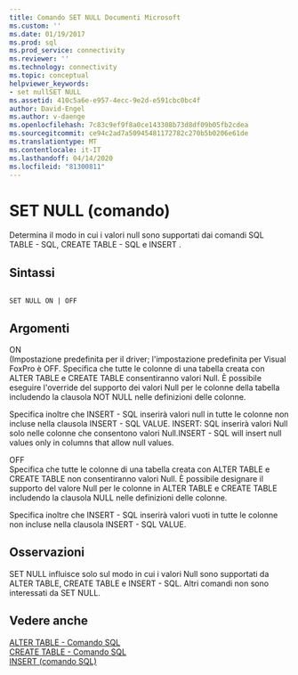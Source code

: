 ```yaml
---
title: Comando SET NULL Documenti Microsoft
ms.custom: ''
ms.date: 01/19/2017
ms.prod: sql
ms.prod_service: connectivity
ms.reviewer: ''
ms.technology: connectivity
ms.topic: conceptual
helpviewer_keywords:
- set nullSET NULL
ms.assetid: 410c5a6e-e957-4ecc-9e2d-e591cbc0bc4f
author: David-Engel
ms.author: v-daenge
ms.openlocfilehash: 7c83c9ef9f8a0ce143308b73d8df09b05fb2cdea
ms.sourcegitcommit: ce94c2ad7a50945481172782c270b5b0206e61de
ms.translationtype: MT
ms.contentlocale: it-IT
ms.lasthandoff: 04/14/2020
ms.locfileid: "81300811"
---
```

# <a name="set-null-command"></a>SET NULL (comando)
Determina il modo in cui i valori null sono supportati dai comandi SQL TABLE - SQL, CREATE TABLE - SQL e INSERT .  
  
## <a name="syntax"></a>Sintassi  
  
```  
  
SET NULL ON | OFF  
```  
  
## <a name="arguments"></a>Argomenti  
 ON  
 (Impostazione predefinita per il driver; l'impostazione predefinita per Visual FoxPro è OFF. Specifica che tutte le colonne di una tabella creata con ALTER TABLE e CREATE TABLE consentiranno valori Null. È possibile eseguire l'override del supporto dei valori Null per le colonne della tabella includendo la clausola NOT NULL nelle definizioni delle colonne.  
  
 Specifica inoltre che INSERT - SQL inserirà valori null in tutte le colonne non incluse nella clausola INSERT - SQL VALUE. INSERT: SQL inserirà valori Null solo nelle colonne che consentono valori Null.INSERT - SQL will insert null values only in columns that allow null values.  
  
 OFF  
 Specifica che tutte le colonne di una tabella creata con ALTER TABLE e CREATE TABLE non consentiranno valori Null. È possibile designare il supporto del valore Null per le colonne in ALTER TABLE e CREATE TABLE includendo la clausola NULL nelle definizioni delle colonne.  
  
 Specifica inoltre che INSERT - SQL inserirà valori vuoti in tutte le colonne non incluse nella clausola INSERT - SQL VALUE.  
  
## <a name="remarks"></a>Osservazioni  
 SET NULL influisce solo sul modo in cui i valori Null sono supportati da ALTER TABLE, CREATE TABLE e INSERT - SQL. Altri comandi non sono interessati da SET NULL.  
  
## <a name="see-also"></a>Vedere anche  
 [ALTER TABLE - Comando SQL](../../odbc/microsoft/alter-table-sql-command.md)   
 [CREATE TABLE - Comando SQL](../../odbc/microsoft/create-table-sql-command.md)   
 [INSERT (comando SQL)](../../odbc/microsoft/insert-sql-command.md)
